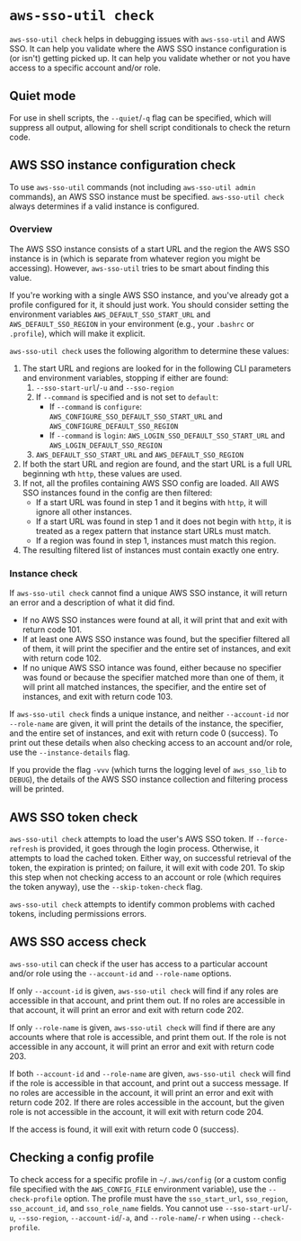 # `aws-sso-util check`

`aws-sso-util check` helps in debugging issues with `aws-sso-util` and AWS SSO.
It can help you validate where the AWS SSO instance configuration is (or isn't) getting picked up.
It can help you validate whether or not you have access to a specific account and/or role.

## Quiet mode

For use in shell scripts, the `--quiet`/`-q` flag can be specified, which will suppress all output, allowing for shell script conditionals to check the return code.

## AWS SSO instance configuration check

To use `aws-sso-util` commands (not including `aws-sso-util admin` commands), an AWS SSO instance must be specified.
`aws-sso-util check` always determines if a valid instance is configured.

### Overview

The AWS SSO instance consists of a start URL and the region the AWS SSO instance is in (which is separate from whatever region you might be accessing).
However, `aws-sso-util` tries to be smart about finding this value.

If you're working with a single AWS SSO instance, and you've already got a profile configured for it, it should just work.
You should consider setting the environment variables `AWS_DEFAULT_SSO_START_URL` and `AWS_DEFAULT_SSO_REGION` in your environment (e.g., your `.bashrc` or `.profile`), which will make it explicit.

`aws-sso-util check` uses the following algorithm to determine these values:
1. The start URL and regions are looked for in the following CLI parameters and environment variables, stopping if either are found:
    1. `--sso-start-url`/`-u` and `--sso-region`
    2. If `--command` is specified and is not set to `default`:
        * If `--command` is `configure`: `AWS_CONFIGURE_SSO_DEFAULT_SSO_START_URL` and `AWS_CONFIGURE_DEFAULT_SSO_REGION`
        * If `--command` is `login`: `AWS_LOGIN_SSO_DEFAULT_SSO_START_URL` and `AWS_LOGIN_DEFAULT_SSO_REGION`
    3. `AWS_DEFAULT_SSO_START_URL` and `AWS_DEFAULT_SSO_REGION`
2. If both the start URL and region are found, and the start URL is a full URL beginning wth `http`, these values are used.
3. If not, all the profiles containing AWS SSO config are loaded. All AWS SSO instances found in the config are then filtered:
    * If a start URL was found in step 1 and it begins with `http`, it will ignore all other instances.
    * If a start URL was found in step 1 and it does not begin with `http`, it is treated as a regex pattern that instance start URLs must match.
    * If a region was found in step 1, instances must match this region.
4. The resulting filtered list of instances must contain exactly one entry.

### Instance check
If `aws-sso-util check` cannot find a unique AWS SSO instance, it will return an error and a description of what it did find.

* If no AWS SSO instances were found at all, it will print that and exit with return code 101.
* If at least one AWS SSO instance was found, but the specifier filtered all of them, it will print the specifier and the entire set of instances, and exit with return code 102.
* If no unique AWS SSO intance was found, either because no specifier was found or because the specifier matched more than one of them, it will print all matched instances, the specifier, and the entire set of instances, and exit with return code 103.

If `aws-sso-util check` finds a unique instance, and neither `--account-id` nor `--role-name` are given, it will print the details of the instance, the specifier, and the entire set of instances, and exit with return code 0 (success).
To print out these details when also checking access to an account and/or role, use the `--instance-details` flag.

If you provide the flag `-vvv` (which turns the logging level of `aws_sso_lib` to `DEBUG`), the details of the AWS SSO instance collection and filtering process will be printed.

## AWS SSO token check

`aws-sso-util check` attempts to load the user's AWS SSO token.
If `--force-refresh` is provided, it goes through the login process.
Otherwise, it attempts to load the cached token.
Either way, on successful retrieval of the token, the expiration is printed; on failure, it will exit with code 201.
To skip this step when not checking access to an account or role (which requires the token anyway), use the `--skip-token-check` flag.

`aws-sso-util check` attempts to identify common problems with cached tokens, including permissions errors.

## AWS SSO access check

`aws-sso-util` can check if the user has access to a particular account and/or role using the `--account-id` and `--role-name` options.

If only `--account-id` is given, `aws-sso-util check` will find if any roles are accessible in that account, and print them out.
If no roles are accessible in that account, it will print an error and exit with return code 202.

If only `--role-name` is given, `aws-sso-util check` will find if there are any accounts where that role is accessible, and print them out.
If the role is not accessible in any account, it will print an error and exit with return code 203.

If both `--account-id` and `--role-name` are given, `aws-sso-util check` will find if the role is accessible in that account, and print out a success message.
If no roles are accessible in the account, it will print an error and exit with return code 202.
If there are roles accessible in the account, but the given role is not accessible in the account, it will exit with return code 204.

If the access is found, it will exit with return code 0 (success).

## Checking a config profile

To check access for a specific profile in `~/.aws/config` (or a custom config file specified with the `AWS_CONFIG_FILE` environment variable), use the `--check-profile` option.
The profile must have the `sso_start_url`, `sso_region`, `sso_account_id`, and `sso_role_name` fields.
You cannot use `--sso-start-url`/`-u`, `--sso-region`, `--account-id`/`-a`, and `--role-name`/`-r` when using `--check-profile`.
